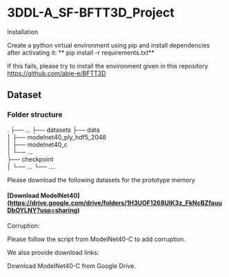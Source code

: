 # 3DDL-A_SF-BFTT3D_Project

Installation 

Create a python virtual environment using pip and install dependencies after activating it:
**
pip install -r requirements.txt**

If this fails, please try to install the environment given in this repository https://github.com/abie-e/BFTT3D


## Dataset

### Folder structure

.
├── ...
├── datasets
├── data                    
│   ├── modelnet40_ply_hdf5_2048          
│   ├── modelnet40_c         
│   └── ...                
├── checkpoint                   
│   └── ... 
└── ....


Please download the following datasets for the prototype memory
#### [Download ModelNet40] (https://drive.google.com/drive/folders/1H3UOF1268UIK3z_FkNcBZfauuDbOYLNY?usp=sharing)

Corruption:

Please follow the script from ModelNet40-C to add corruption.

We also provide download links:

Download ModelNet40-C from Google Drive.
